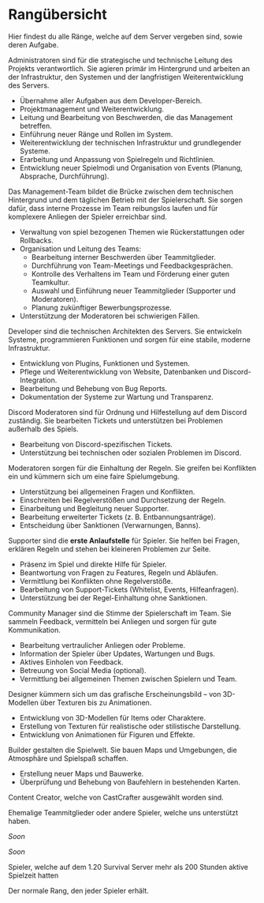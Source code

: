 # Rangübersicht

Hier findest du alle Ränge, welche auf dem Server vergeben sind, sowie deren Aufgabe.

<tabs>
<tab title="Administrator" id="admin">
<deflist>
<def title="Beschreibung" id="description-admin">

Administratoren sind für die strategische und technische Leitung des Projekts verantwortlich.
Sie agieren primär im Hintergrund und arbeiten an der Infrastruktur, den Systemen und der
langfristigen Weiterentwicklung des Servers.
</def>
<def title="Aufgaben" id="tasks-admin">

- Übernahme aller Aufgaben aus dem Developer-Bereich.
- Projektmanagement und Weiterentwicklung.
- Leitung und Bearbeitung von Beschwerden, die das Management betreffen.
- Einführung neuer Ränge und Rollen im System.
- Weiterentwicklung der technischen Infrastruktur und grundlegender Systeme.
- Erarbeitung und Anpassung von Spielregeln und Richtlinien.
- Entwicklung neuer Spielmodi und Organisation von Events (Planung, Absprache, Durchführung).
</def>
</deflist>
</tab>

<tab title="Management" id="management">
<deflist>
<def title="Beschreibung" id="description-management">

Das Management-Team bildet die Brücke zwischen dem technischen Hintergrund und dem täglichen Betrieb
mit der Spielerschaft.
Sie sorgen dafür, dass interne Prozesse im Team reibungslos laufen und 
für komplexere Anliegen der Spieler erreichbar sind.
</def>
<def title="Aufgaben" id="tasks-management">

- Verwaltung von spiel bezogenen Themen wie Rückerstattungen oder Rollbacks.
- Organisation und Leitung des Teams:
    - Bearbeitung interner Beschwerden über Teammitglieder.
    - Durchführung von Team-Meetings und Feedbackgesprächen.
    - Kontrolle des Verhaltens im Team und Förderung einer guten Teamkultur.
    - Auswahl und Einführung neuer Teammitglieder (Supporter und Moderatoren).
    - Planung zukünftiger Bewerbungsprozesse.
- Unterstützung der Moderatoren bei schwierigen Fällen.
</def>
</deflist>
</tab>

<tab title="Developer" id="developer">
<deflist>
<def title="Beschreibung" id="description-developer">

Developer sind die technischen Architekten des Servers. 
Sie entwickeln Systeme, programmieren Funktionen und sorgen für eine stabile, moderne Infrastruktur.
</def>
<def title="Aufgaben" id="tasks-developer">

- Entwicklung von Plugins, Funktionen und Systemen.
- Pflege und Weiterentwicklung von Website, Datenbanken und Discord-Integration.
- Bearbeitung und Behebung von Bug Reports.
- Dokumentation der Systeme zur Wartung und Transparenz.
</def>
</deflist>
</tab>

<tab title="Discord Moderator" id="discord-moderator">
<deflist>
<def title="Beschreibung" id="description-discord-moderator">

Discord Moderatoren sind für Ordnung und Hilfestellung auf dem Discord zuständig. 
Sie bearbeiten Tickets und unterstützen bei Problemen außerhalb des Spiels.
</def>
<def title="Aufgaben" id="tasks-discord-moderator">

- Bearbeitung von Discord-spezifischen Tickets.
- Unterstützung bei technischen oder sozialen Problemen im Discord.
</def>
</deflist>
</tab>

<tab title="Moderator" id="moderator">
<deflist>
<def title="Beschreibung" id="description-moderator">

Moderatoren sorgen für die Einhaltung der Regeln. 
Sie greifen bei Konflikten ein und kümmern sich um eine faire Spielumgebung.
</def>
<def title="Aufgaben" id="tasks-moderator">

- Unterstützung bei allgemeinen Fragen und Konflikten.
- Einschreiten bei Regelverstößen und Durchsetzung der Regeln.
- Einarbeitung und Begleitung neuer Supporter.
- Bearbeitung erweiterter Tickets (z. B. Entbannungsanträge).
- Entscheidung über Sanktionen (Verwarnungen, Banns).
</def>
</deflist>
</tab>

<tab title="Supporter" id="supporter">
<deflist>
<def title="Beschreibung" id="description-supporter">

Supporter sind die **erste Anlaufstelle** für Spieler. 
Sie helfen bei Fragen, erklären Regeln und stehen bei kleineren Problemen zur Seite.
</def>
<def title="Aufgaben" id="tasks-supporter">

- Präsenz im Spiel und direkte Hilfe für Spieler.
- Beantwortung von Fragen zu Features, Regeln und Abläufen.
- Vermittlung bei Konflikten ohne Regelverstöße.
- Bearbeitung von Support-Tickets (Whitelist, Events, Hilfeanfragen).
- Unterstützung bei der Regel-Einhaltung ohne Sanktionen.
</def>
</deflist>
</tab>

<tab title="Community Manager" id="community-manager">
<deflist>
<def title="Beschreibung" id="description-community-manager">

Community Manager sind die Stimme der Spielerschaft im Team. 
Sie sammeln Feedback, vermitteln bei Anliegen und sorgen für gute Kommunikation.
</def>
<def title="Aufgaben" id="tasks-community-manager">

- Bearbeitung vertraulicher Anliegen oder Probleme.
- Information der Spieler über Updates, Wartungen und Bugs.
- Aktives Einholen von Feedback.
- Betreuung von Social Media (optional).
- Vermittlung bei allgemeinen Themen zwischen Spielern und Team.
</def>
</deflist>
</tab>

<tab title="Designer" id="designer">
<deflist>
<def title="Beschreibung" id="description-designer">

Designer kümmern sich um das grafische Erscheinungsbild – von 3D-Modellen über Texturen bis zu Animationen.
</def>
<def title="Aufgaben" id="tasks-designer">

- Entwicklung von 3D-Modellen für Items oder Charaktere.
- Erstellung von Texturen für realistische oder stilistische Darstellung.
- Entwicklung von Animationen für Figuren und Effekte.
</def>
</deflist>
</tab>

<tab title="Builder" id="builder">
<deflist>
<def title="Beschreibung" id="description-builder">

Builder gestalten die Spielwelt. 
Sie bauen Maps und Umgebungen, die Atmosphäre und Spielspaß schaffen.
</def>
<def title="Aufgaben" id="tasks-builder">

- Erstellung neuer Maps und Bauwerke.
- Überprüfung und Behebung von Baufehlern in bestehenden Karten.
</def>
</deflist>
</tab>
</tabs>

<tabs>
<tab title="Creator" id="creator">
<deflist>
<def title="Beschreibung" id="description-creator">

Content Creator, welche von CastCrafter ausgewählt worden sind.

</def>
</deflist>
</tab>

<tab title="Contributor" id="contributor">
<deflist>
<def title="Beschreibung" id="description-contributor">

Ehemalige Teammitglieder oder andere Spieler, welche uns unterstützt haben.

</def>
</deflist>
</tab>

<tab title="Premium+" id="premium-plus">
<deflist>
<def title="Beschreibung" id="description-premium-plus">

*Soon*

</def>
</deflist>
</tab>

<tab title="Premium" id="premium">
<deflist>
<def title="Beschreibung" id="description-premium">

*Soon*

</def>
</deflist>
</tab>

<tab title="Veteran" id="veteran">
<deflist>
<def title="Beschreibung" id="description-veteran">

Spieler, welche auf dem 1.20 Survival Server mehr als 200 Stunden aktive Spielzeit hatten

</def>
</deflist>
</tab>

<tab title="Player" id="player">
<deflist>
<def title="Beschreibung" id="description-player">

Der normale Rang, den jeder Spieler erhält.

</def>
</deflist>
</tab>
</tabs>
